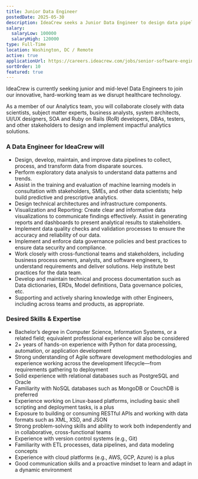 ```yaml
---
title: Junior Data Engineer
postedDate: 2025-05-30
description: IdeaCrew seeks a Junior Data Engineer to design data pipelines, perform analysis, and collaborate with cross-functional teams in their healthcare technology environment.
salary:
  salaryLow: 100000
  salaryHigh: 120000
type: Full-Time
location: Washington, DC / Remote
active: true
applicationUrl: https://careers.ideacrew.com/jobs/senior-software-engineer
sortOrder: 10
featured: true
---
```


IdeaCrew is currently seeking junior and mid-level Data Engineers to join our innovative, hard-working team as we disrupt healthcare technology.

As a member of our Analytics team, you will collaborate closely with data scientists, subject matter experts, business analysts, system architects, UI/UX designers, SOA and Ruby on Rails (RoR) developers, DBAs, testers, and other stakeholders to design and implement impactful analytics solutions.

### A Data Engineer for IdeaCrew will

- Design, develop, maintain, and improve data pipelines to collect, process, and transform data from disparate sources.
- Perform exploratory data analysis to understand data patterns and trends.
- Assist in the training and evaluation of machine learning models in consultation with stakeholders, SMEs, and other data scientists; help build predictive and prescriptive analytics.
- Design technical architectures and infrastructure components.
- Visualization and Reporting: Create clear and informative data visualizations to communicate findings effectively. Assist in generating reports and dashboards to present analytical results to stakeholders.
- Implement data quality checks and validation processes to ensure the accuracy and reliability of our data.
- Implement and enforce data governance policies and best practices to ensure data security and compliance.
- Work closely with cross-functional teams and stakeholders, including business process owners, analysts, and software engineers, to understand requirements and deliver solutions. Help institute best practices for the data team.
- Develop and maintain technical and process documentation such as Data dictionaries, ERDs, Model definitions, Data governance policies, etc.
- Supporting and actively sharing knowledge with other Engineers, including across teams and products, as appropriate.

### Desired Skills & Expertise

- Bachelor’s degree in Computer Science, Information Systems, or a related field; equivalent professional experience will also be considered
- 2+ years of hands-on experience with Python for data processing, automation, or application development
- Strong understanding of Agile software development methodologies and experience working across the development lifecycle—from requirements gathering to deployment
- Solid experience with relational databases such as PostgreSQL and Oracle
- Familiarity with NoSQL databases such as MongoDB or CouchDB is preferred
- Experience working on Linux-based platforms, including basic shell scripting and deployment tasks, is a plus
- Exposure to building or consuming RESTful APIs and working with data formats such as XML, XSD, and JSON
- Strong problem-solving skills and ability to work both independently and in collaborative, cross-functional teams
- Experience with version control systems (e.g., Git)
- Familiarity with ETL processes, data pipelines, and data modeling concepts
- Experience with cloud platforms (e.g., AWS, GCP, Azure) is a plus
- Good communication skills and a proactive mindset to learn and adapt in a dynamic environment
